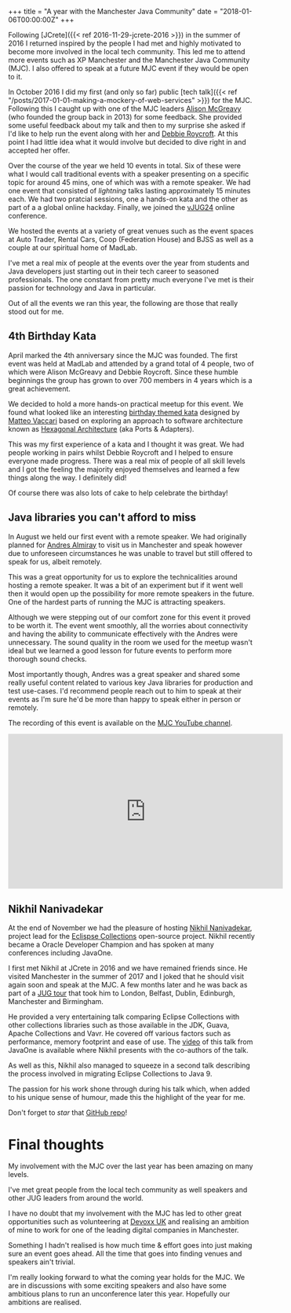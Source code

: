 +++
title = "A year with the Manchester Java Community"
date = "2018-01-06T00:00:00Z"
+++

Following [JCrete]({{< ref 2016-11-29-jcrete-2016 >}}) in the summer of 2016 I returned inspired by the people I had met and highly motivated to become more involved
in the local tech community. This led me to attend more events such as XP Manchester and the Manchester Java Community (MJC). I also offered to speak at a future MJC event if they would be open to it.

In October 2016 I did my first (and only so far) public [tech talk]({{< ref "/posts/2017-01-01-making-a-mockery-of-web-services" >}}) for the MJC. Following this I caught up with one of the MJC leaders [Alison McGreavy](https://twitter.com/alisonmcgreavy) (who founded the group back in 2013) for some feedback. She provided some useful feedback about my talk and then to my surprise she asked if I'd like to help run the event along with her and [Debbie Roycroft](https://twitter.com/debbieroycroft). At this point I had little idea what it would involve but decided to dive right in and accepted her offer.

Over the course of the year we held 10 events in total. Six of these were what I would call traditional events with a speaker presenting on a specific topic for around 45 mins, one of which was with a remote speaker. We had one event that consisted of _lightning_ talks lasting approximately 15 minutes each. We had two pratcial sessions, one a hands-on kata and the other as part of a a global online hackday. Finally, we joined the [vJUG24](https://virtualjug.com/vjug24-session-20-ways-to-boost-dev-productivity/) online conference.

We hosted the events at a variety of great venues such as the event spaces at Auto Trader, Rental Cars, Coop (Federation House) and BJSS as well as a couple at our spiritual home of MadLab.

I've met a real mix of people at the events over the year from students and Java developers just starting out in their tech career to seasoned professionals. The one constant from pretty much everyone I've met is their passion for technology and Java in particular.

Out of all the events we ran this year, the following are those that really stood out for me.

## 4th Birthday Kata

April marked the 4th anniversary since the MJC was founded. The first event was held at MadLab and attended by a grand total of 4 people, two of which were Alison McGreavy and Debbie Roycroft. Since these humble beginnings the group has grown to over 700 members in 4 years which is a great achievement.

We decided to hold a more hands-on practical meetup for this event. We found what looked like an interesting [birthday themed kata](http://matteo.vaccari.name/blog/archives/154) designed by [Matteo Vaccari](http://matteo.vaccari.name/) based on exploring an approach to software architecture known as [Hexagonal Architecture](http://alistair.cockburn.us/Hexagonal+architecture) (aka Ports & Adapters).

This was my first experience of a kata and I thought it was great. We had people working in pairs whilst Debbie Roycroft and I helped to ensure everyone made progress. There was a real mix of people of all skill levels and I got the feeling the majority enjoyed themselves and learned a few things along the way. I definitely did!

Of course there was also lots of cake to help celebrate the birthday!

## Java libraries you can't afford to miss

In August we held our first event with a remote speaker. We had originally planned for [Andres Almiray](https://twitter.com/aalmiray) to visit us in Manchester and speak however due to unforeseen circumstances he was unable to travel but still offered to speak for us, albeit remotely.

This was a great opportunity for us to explore the technicalities around hosting a remote speaker. It was a bit of an experiment but if it went well then it would open up the possibility for more remote speakers in the future. One of the hardest parts of running the MJC is attracting speakers.

Although we were stepping out of our comfort zone for this event it proved to be worth it. The event went smoothly, all the worries about connectivity and having the ability to communicate effectively with the Andres were unnecessary. The sound quality in the room we used for the meetup wasn't ideal but we learned a good lesson for future events to perform more thorough sound checks.

Most importantly though, Andres was a great speaker and shared some really useful content related to various key Java libraries for production and test use-cases. I'd recommend people reach out to him to speak at their events as I'm sure he'd be more than happy to speak either in person or remotely.

The recording of this event is available on the [MJC YouTube channel](https://www.youtube.com/channel/UC1miBRxN26sOgX1KioPq3Qw).

<iframe width="560" height="315" src="https://www.youtube.com/embed/HrqiTcr78aA" frameborder="0" gesture="media" allow="encrypted-media" allowfullscreen></iframe>

## Nikhil Nanivadekar

At the end of November we had the pleasure of hosting [Nikhil Nanivadekar](https://twitter.com/nikhilnanivade), project lead for the [Eclispse Collections](https://www.eclipse.org/collections/) open-source project. Nikhil recently became a Oracle Developer Champion and has spoken at many conferences including JavaOne.

I first met Nikhil at JCrete in 2016 and we have remained friends since. He visited Manchester in the summer of 2017 and I joked that he should visit again soon and speak at the MJC. A few months later and he was back as part of a [JUG tour](https://medium.com/@nikhilnanivadekar/november-java-user-group-tour-2017-dbb103b80532) that took him to London, Belfast, Dublin, Edinburgh, Manchester and Birmingham.

He provided a very entertaining talk comparing Eclipse Collections with other collections libraries such as those available in the JDK, Guava, Apache Collections and Vavr. He covered off various factors such as performance, memory footprint and ease of use. The [video](https://www.youtube.com/watch?v=QwZF8xQHlxE&t=2s) of this talk from JavaOne is available where Nikhil presents with the co-authors of the talk.

As well as this, Nikhil also managed to squeeze in a second talk describing the process involved in migrating Eclipse Collections to Java 9.

The passion for his work shone through during his talk which, when added to his unique sense of humour, made this the highlight of the year for me.

Don't forget to _star_ that [GitHub repo](https://github.com/eclipse/eclipse-collections)!

# Final thoughts

My involvement with the MJC over the last year has been amazing on many levels.

I've met great people from the local tech community as well speakers and other JUG leaders from around the world.

I have no doubt that my involvement with the MJC has led to other great opportunities such as volunteering at [Devoxx UK](https://www.devoxx.co.uk/) and realising an ambition of mine to work for one of the leading digital companies in Manchester.

Something I hadn't realised is how much time & effort goes into just making sure an event goes ahead. All the time that goes into finding venues and speakers ain't trivial.

I'm really looking forward to what the coming year holds for the MJC. We are in discussions with some exciting speakers and also have some ambitious plans to run an unconference later this year. Hopefully our ambitions are realised.
